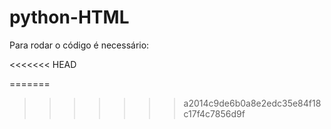 # python-HTML

Para rodar o código é necessário:

<<<<<<< HEAD

=======
>>>>>>> a2014c9de6b0a8e2edc35e84f18c17f4c7856d9f
